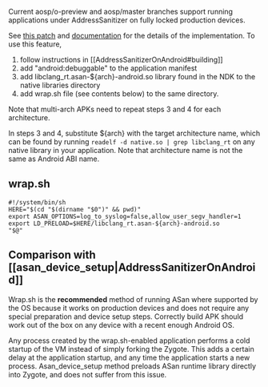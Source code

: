 Current aosp/o-preview and aosp/master branches support running applications under AddressSanitizer on fully locked production devices.

See [this patch](https://android-review.googlesource.com/#/c/platform/frameworks/base/+/264478/) and [documentation](https://developer.android.com/ndk/guides/wrap-script.html) for the details of the implementation. To use this feature,
1. follow instructions in [[AddressSanitizerOnAndroid#building]] 
2. add "android:debuggable" to the application manifest
3. add libclang_rt.asan-${arch}-android.so library found in the NDK to the native libraries directory
4. add wrap.sh file (see contents below) to the same directory.

Note that multi-arch APKs need to repeat steps 3 and 4 for each architecture.

In steps 3 and 4, substitute ${arch} with the target architecture name, which can be found by running `readelf -d native.so | grep libclang_rt` on any native library in your application. Note that architecture name is not the same as Android ABI name.

## wrap.sh
    #!/system/bin/sh
    HERE="$(cd "$(dirname "$0")" && pwd)"
    export ASAN_OPTIONS=log_to_syslog=false,allow_user_segv_handler=1
    export LD_PRELOAD=$HERE/libclang_rt.asan-${arch}-android.so
    "$@"

## Comparison with [[asan_device_setup|AddressSanitizerOnAndroid]]

Wrap.sh is the **recommended** method of running ASan where supported by the OS because it works on production devices and does not require any special preparation and device setup steps. Correctly build APK should work out of the box on any device with a recent enough Android OS.

Any process created by the wrap.sh-enabled application performs a cold startup of the VM instead of simply forking the Zygote. This adds a certain delay at the application startup, and any time the application starts a new process. Asan_device_setup method preloads ASan runtime library directly into Zygote, and does not suffer from this issue.
